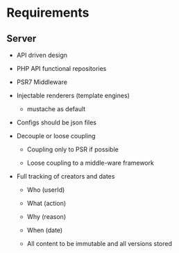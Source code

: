 Requirements
============

## Server ##

- API driven design

- PHP API functional repositories

- PSR7 Middleware

- Injectable renderers (template engines)

    - mustache as default
    
- Configs should be json files

- Decouple or loose coupling

    - Coupling only to PSR if possible
    
    - Loose coupling to a middle-ware framework
    
- Full tracking of creators and dates

    - Who (userId)
    
    - What (action)
    
    - Why (reason)
    
    - When (date)

    - All content to be immutable and all versions stored
